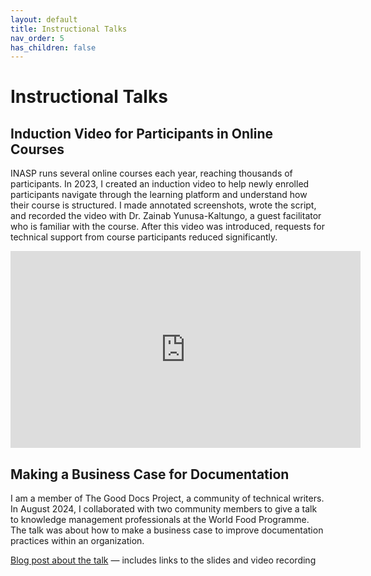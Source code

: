 ```yaml
---
layout: default
title: Instructional Talks
nav_order: 5
has_children: false
---
```


# Instructional Talks

## Induction Video for Participants in Online Courses

INASP runs several online courses each year, reaching thousands of participants. In 2023, I created an induction video to help newly enrolled participants navigate through the learning platform and understand how their course is structured. I made annotated screenshots, wrote the script, and recorded the video with Dr. Zainab Yunusa-Kaltungo, a guest facilitator who is familiar with the course. After this video was introduced, requests for technical support from course participants reduced significantly.

<iframe width="560" height="315" src="https://www.youtube.com/embed/0UNrPokjvBs?si=xSB1bcUPlsE6TJk1" title="YouTube video player" frameborder="0" allow="accelerometer; autoplay; clipboard-write; encrypted-media; gyroscope; picture-in-picture; web-share" referrerpolicy="strict-origin-when-cross-origin" allowfullscreen></iframe>

## Making a Business Case for Documentation

I am a member of The Good Docs Project, a community of technical writers. In August 2024, I collaborated with two community members to give a talk to knowledge management professionals at the World Food Programme. The talk was about how to make a business case to improve documentation practices within an organization.

[Blog post about the talk](https://www.thegooddocsproject.dev/blog/talking-good-docs-with-the-world-food-programme) &mdash; includes links to the slides and video recording


